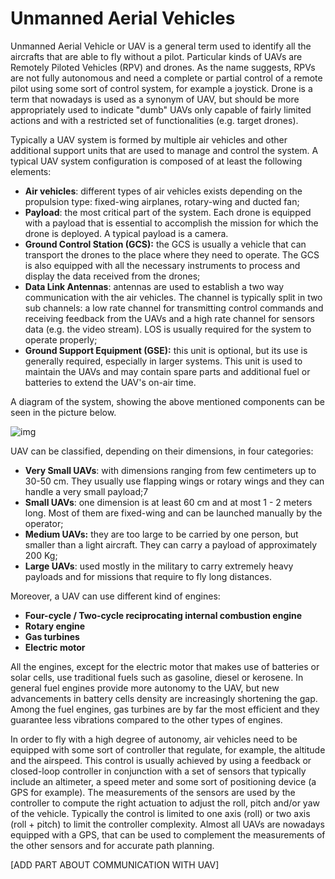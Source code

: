 # Unmanned Aerial Vehicles

Unmanned Aerial Vehicle or UAV is a general term used to identify all the aircrafts that are able to fly without a pilot. Particular kinds of UAVs are Remotely Piloted Vehicles (RPV) and drones. As the name suggests, RPVs are not fully autonomous and need a complete or partial control of a remote pilot using some sort of control system, for example a joystick. Drone is a term that nowadays is used as a synonym of UAV, but should be more appropriately used to indicate "dumb" UAVs only capable of fairly limited actions and with a restricted set of functionalities (e.g. target drones). 

Typically a UAV system is formed by multiple air vehicles and other additional support units that are used to manage and control the system. A typical UAV system configuration is composed of at least the following elements:

* __Air vehicles__: different types of air vehicles exists depending on the propulsion type: fixed-wing airplanes, rotary-wing and ducted fan;
* __Payload__: the most critical part of the system. Each drone is equipped with a payload that is essential to accomplish the mission for which the drone is deployed. A typical payload is a camera.
* __Ground Control Station (GCS):__ the GCS is usually a vehicle that can transport the drones to the place where they need to operate. The GCS is also equipped with all the necessary instruments to process and display the data received from the drones;
* __Data Link Antennas__: antennas are used to establish a two way communication with the air vehicles. The channel is typically split in two sub channels: a low rate channel for transmitting control commands and receiving feedback from the UAVs and a high rate channel for sensors data (e.g. the video stream). LOS is usually required for the system to operate properly;
* __Ground Support Equipment (GSE):__ this unit is optional, but its use is generally required, especially in larger systems. This unit is used to maintain the UAVs and may contain spare parts and additional fuel or batteries to extend the UAV's on-air time.

A diagram of the system, showing the above mentioned components can be seen in the picture below.

![img]()

UAV can be classified, depending on their dimensions, in four categories:

* __Very Small UAVs__: with dimensions ranging from few centimeters up to 30-50 cm. They usually use flapping wings or rotary wings and they can handle a very small payload;7
* __Small UAVs__: one dimension is at least 60 cm and at most 1 - 2 meters long. Most of them are fixed-wing and can be launched manually by the operator;
* __Medium UAVs:__ they are too large to be carried by one person, but smaller than a light aircraft. They can carry a payload of approximately 200 Kg;
* __Large UAVs__: used mostly in the military to carry extremely heavy payloads and for missions that require to fly long distances.

Moreover, a UAV can use different kind of engines:

* __Four-cycle / Two-cycle reciprocating internal combustion engine__
* __Rotary engine__
* __Gas turbines__
* __Electric motor__

All the engines, except for the electric motor that makes use of batteries or solar cells, use traditional fuels such as gasoline, diesel or kerosene. In general fuel engines provide more autonomy to the UAV, but new advancements in battery cells density are increasingly shortening the gap. Among the fuel engines, gas turbines are by far the most efficient and they guarantee less vibrations compared to the other types of engines.

In order to fly with a high degree of autonomy, air vehicles need to be equipped with some sort of controller that regulate, for example, the altitude and the airspeed. This control is usually achieved by using a feedback or closed-loop controller in conjunction with a set of sensors that typically include an altimeter, a speed meter and some sort of positioning device (a GPS for example). The measurements of the sensors are used by the controller to compute the right actuation to adjust the roll, pitch and/or yaw of the vehicle. Typically the control is limited to one axis (roll) or two axis (roll + pitch) to limit the controller complexity. Almost all UAVs are nowadays equipped with a GPS, that can be used to complement the measurements of the other sensors and for accurate path planning.

[ADD PART ABOUT COMMUNICATION WITH UAV]